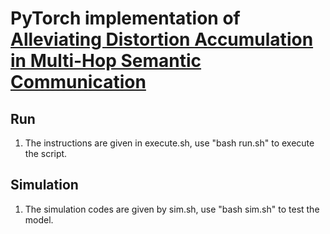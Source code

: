 # PyTorch implementation of [Alleviating Distortion Accumulation in Multi-Hop Semantic Communication](https://arxiv.org/pdf/2308.11126)


## Run
1. The instructions are given in execute.sh, use "bash run.sh" to execute the script.

## Simulation
1. The simulation codes are given by sim.sh, use "bash sim.sh" to test the model.
